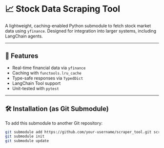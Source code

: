 # 📈 Stock Data Scraping Tool

A lightweight, caching-enabled Python submodule to fetch stock market data using `yfinance`. Designed for integration into larger systems, including LangChain agents.

---

## 🚀 Features

- Real-time financial data via `yfinance`
- Caching with `functools.lru_cache`
- Type-safe responses via `TypedDict`
- LangChain Tool support
- Unit-tested with `pytest`

---

## 🛠 Installation (as Git Submodule)

To add this submodule to another Git repository:

```bash
git submodule add https://github.com/your-username/scraper_tool.git scraper_tool
git submodule init
git submodule update